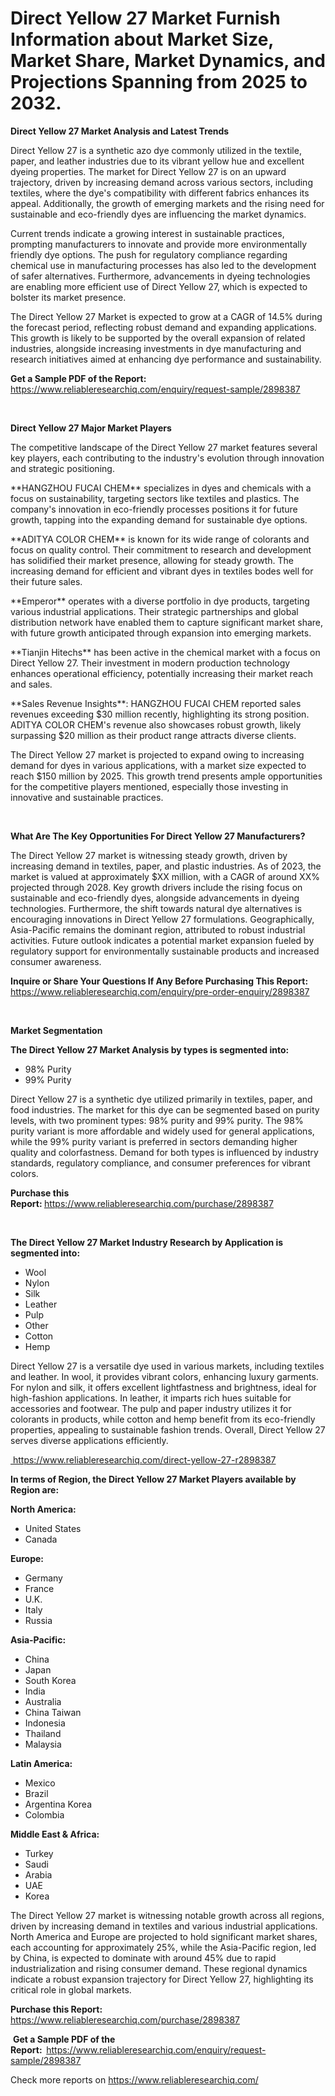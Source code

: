 <p><h1>Direct Yellow 27 Market Furnish Information about Market Size, Market Share, Market Dynamics, and Projections Spanning from 2025 to 2032.</h1></p><p><strong>Direct Yellow 27 Market Analysis and Latest Trends</strong></p>
<p><p>Direct Yellow 27 is a synthetic azo dye commonly utilized in the textile, paper, and leather industries due to its vibrant yellow hue and excellent dyeing properties. The market for Direct Yellow 27 is on an upward trajectory, driven by increasing demand across various sectors, including textiles, where the dye's compatibility with different fabrics enhances its appeal. Additionally, the growth of emerging markets and the rising need for sustainable and eco-friendly dyes are influencing the market dynamics.</p><p>Current trends indicate a growing interest in sustainable practices, prompting manufacturers to innovate and provide more environmentally friendly dye options. The push for regulatory compliance regarding chemical use in manufacturing processes has also led to the development of safer alternatives. Furthermore, advancements in dyeing technologies are enabling more efficient use of Direct Yellow 27, which is expected to bolster its market presence.</p><p>The Direct Yellow 27 Market is expected to grow at a CAGR of 14.5% during the forecast period, reflecting robust demand and expanding applications. This growth is likely to be supported by the overall expansion of related industries, alongside increasing investments in dye manufacturing and research initiatives aimed at enhancing dye performance and sustainability.</p></p>
<p><strong>Get a Sample PDF of the Report:&nbsp;</strong> <a href="https://www.reliableresearchiq.com/enquiry/request-sample/2898387?utm_campaign=2456&utm_medium=2&utm_source=Github&utm_content=ia&utm_term=15032025&utm_id=direct-yellow-27">https://www.reliableresearchiq.com/enquiry/request-sample/2898387</a></p>
<p>&nbsp;</p>
<p><strong>Direct Yellow 27 Major Market Players</strong></p>
<p><p>The competitive landscape of the Direct Yellow 27 market features several key players, each contributing to the industry's evolution through innovation and strategic positioning.</p><p>**HANGZHOU FUCAI CHEM** specializes in dyes and chemicals with a focus on sustainability, targeting sectors like textiles and plastics. The company's innovation in eco-friendly processes positions it for future growth, tapping into the expanding demand for sustainable dye options.</p><p>**ADITYA COLOR CHEM** is known for its wide range of colorants and focus on quality control. Their commitment to research and development has solidified their market presence, allowing for steady growth. The increasing demand for efficient and vibrant dyes in textiles bodes well for their future sales.</p><p>**Emperor** operates with a diverse portfolio in dye products, targeting various industrial applications. Their strategic partnerships and global distribution network have enabled them to capture significant market share, with future growth anticipated through expansion into emerging markets.</p><p>**Tianjin Hitechs** has been active in the chemical market with a focus on Direct Yellow 27. Their investment in modern production technology enhances operational efficiency, potentially increasing their market reach and sales.</p><p>**Sales Revenue Insights**: HANGZHOU FUCAI CHEM reported sales revenues exceeding $30 million recently, highlighting its strong position. ADITYA COLOR CHEM's revenue also showcases robust growth, likely surpassing $20 million as their product range attracts diverse clients.</p><p>The Direct Yellow 27 market is projected to expand owing to increasing demand for dyes in various applications, with a market size expected to reach $150 million by 2025. This growth trend presents ample opportunities for the competitive players mentioned, especially those investing in innovative and sustainable practices.</p></p>
<p>&nbsp;</p>
<p><strong>What Are The Key Opportunities For Direct Yellow 27 Manufacturers?</strong></p>
<p><p>The Direct Yellow 27 market is witnessing steady growth, driven by increasing demand in textiles, paper, and plastic industries. As of 2023, the market is valued at approximately $XX million, with a CAGR of around XX% projected through 2028. Key growth drivers include the rising focus on sustainable and eco-friendly dyes, alongside advancements in dyeing technologies. Furthermore, the shift towards natural dye alternatives is encouraging innovations in Direct Yellow 27 formulations. Geographically, Asia-Pacific remains the dominant region, attributed to robust industrial activities. Future outlook indicates a potential market expansion fueled by regulatory support for environmentally sustainable products and increased consumer awareness.</p></p>
<p><strong>Inquire or Share Your Questions If Any Before Purchasing This Report:</strong> <a href="https://www.reliableresearchiq.com/enquiry/pre-order-enquiry/2898387?utm_campaign=2456&utm_medium=2&utm_source=Github&utm_content=ia&utm_term=15032025&utm_id=direct-yellow-27">https://www.reliableresearchiq.com/enquiry/pre-order-enquiry/2898387</a></p>
<p>&nbsp;</p>
<p><strong>Market Segmentation</strong></p>
<p><strong>The Direct Yellow 27 Market Analysis by types is segmented into:</strong></p>
<p><ul><li>98% Purity</li><li>99% Purity</li></ul></p>
<p><p>Direct Yellow 27 is a synthetic dye utilized primarily in textiles, paper, and food industries. The market for this dye can be segmented based on purity levels, with two prominent types: 98% purity and 99% purity. The 98% purity variant is more affordable and widely used for general applications, while the 99% purity variant is preferred in sectors demanding higher quality and colorfastness. Demand for both types is influenced by industry standards, regulatory compliance, and consumer preferences for vibrant colors.</p></p>
<p><strong>Purchase this Report:&nbsp;</strong><a href="https://www.reliableresearchiq.com/purchase/2898387?utm_campaign=2456&utm_medium=2&utm_source=Github&utm_content=ia&utm_term=15032025&utm_id=direct-yellow-27">https://www.reliableresearchiq.com/purchase/2898387</a></p>
<p>&nbsp;</p>
<p><strong>The Direct Yellow 27 Market Industry Research by Application is segmented into:</strong></p>
<p><ul><li>Wool</li><li>Nylon</li><li>Silk</li><li>Leather</li><li>Pulp</li><li>Other</li><li>Cotton</li><li>Hemp</li></ul></p>
<p><p>Direct Yellow 27 is a versatile dye used in various markets, including textiles and leather. In wool, it provides vibrant colors, enhancing luxury garments. For nylon and silk, it offers excellent lightfastness and brightness, ideal for high-fashion applications. In leather, it imparts rich hues suitable for accessories and footwear. The pulp and paper industry utilizes it for colorants in products, while cotton and hemp benefit from its eco-friendly properties, appealing to sustainable fashion trends. Overall, Direct Yellow 27 serves diverse applications efficiently.</p></p>
<p><a href="https://www.reliableresearchiq.com/direct-yellow-27-r2898387?utm_campaign=2456&utm_medium=2&utm_source=Github&utm_content=ia&utm_term=15032025&utm_id=direct-yellow-27">&nbsp;https://www.reliableresearchiq.com/direct-yellow-27-r2898387</a></p>
<p><strong>In terms of Region, the Direct Yellow 27 Market Players available by Region are:</strong></p>
<p>
    <p> <strong> North America: </strong>
        <ul>
            <li>United States</li>
            <li>Canada</li>
        </ul>
        </p> 
    <p> <strong> Europe: </strong>
        <ul>
            <li>Germany</li>
            <li>France</li>
            <li>U.K.</li>
            <li>Italy</li>
            <li>Russia</li>
        </ul>
        </p> 
    <p> <strong> Asia-Pacific: </strong>
        <ul>
            <li>China</li>
            <li>Japan</li>
            <li>South Korea</li>
            <li>India</li>
            <li>Australia</li>
            <li>China Taiwan</li>
            <li>Indonesia</li>
            <li>Thailand</li>
            <li>Malaysia</li>
        </ul>
        </p> 
    <p> <strong> Latin America: </strong>
        <ul>
            <li>Mexico</li>
            <li>Brazil</li>
            <li>Argentina Korea</li>
            <li>Colombia</li>
        </ul>
        </p> 
    <p> <strong> Middle East & Africa: </strong>
        <ul>
            <li>Turkey</li>
            <li>Saudi</li>
            <li>Arabia</li>
            <li>UAE</li>
            <li>Korea</li>
        </ul>
    </p>
    </p>
<p><p>The Direct Yellow 27 market is witnessing notable growth across all regions, driven by increasing demand in textiles and various industrial applications. North America and Europe are projected to hold significant market shares, each accounting for approximately 25%, while the Asia-Pacific region, led by China, is expected to dominate with around 45% due to rapid industrialization and rising consumer demand. These regional dynamics indicate a robust expansion trajectory for Direct Yellow 27, highlighting its critical role in global markets.</p></p>
<p><strong>Purchase this Report: </strong><a href="https://www.reliableresearchiq.com/purchase/2898387?utm_campaign=2456&utm_medium=2&utm_source=Github&utm_content=ia&utm_term=15032025&utm_id=direct-yellow-27">https://www.reliableresearchiq.com/purchase/2898387</a></p>
<p>&nbsp;<strong>Get a Sample PDF of the Report:&nbsp;&nbsp;</strong><a href="https://www.reliableresearchiq.com/enquiry/request-sample/2898387?utm_campaign=2456&utm_medium=2&utm_source=Github&utm_content=ia&utm_term=15032025&utm_id=direct-yellow-27">https://www.reliableresearchiq.com/enquiry/request-sample/2898387</a></p>
<p><strong></strong></p>
<p>Check more reports on <a href="https://www.reliableresearchiq.com/?utm_campaign=2456&utm_medium=2&utm_source=Github&utm_content=ia&utm_term=15032025&utm_id=direct-yellow-27">https://www.reliableresearchiq.com/</a></p>